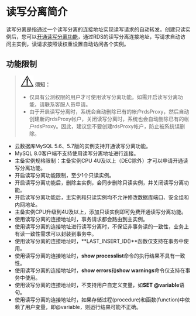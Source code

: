 # 读写分离简介<a name="rds_11_0016"></a>

读写分离是指通过一个读写分离的连接地址实现读写请求的自动转发。创建只读实例后，您可以[开通读写分离功能](开通读写分离.md)，通过RDS的读写分离连接地址，写请求自动访问主实例，读请求按照读权重设置自动访问各个实例。

## 功能限制<a name="zh-cn_topic_0199566296_section16458956512"></a>

>![](public_sys-resources/icon-notice.gif) **须知：**   
>-   仅具有公测权限的用户才可使用读写分离功能。如需开启读写分离功能，请联系客服人员申请。  
>-   由于开启读写分离时，系统会自动删除已有的帐户rdsProxy，然后自动创建新的rdsProxy帐户，关闭读写分离时，系统也会自动删除已有的帐户rdsProxy。因此，建议您不要创建rdsProxy帐户，防止被系统误删除。  

-   云数据库MySQL 5.6、5.7版的实例支持开通读写分离功能。
-   MySQL 8.0客户端不支持使用读写分离地址进行连接。
-   主备实例规格限制：主备实例CPU 4U及以上（DEC除外）才可以申请开通读写分离功能。
-   开启读写分离功能限制，至少1个只读实例。
-   开启读写分离功能后，删除主实例，会同步删除只读实例，并关闭读写分离功能。
-   开启读写分离功能后，主实例和只读实例均不允许修改数据库端口、安全组和内网地址。
-   主备实例CPU升级到4U及以上，添加只读实例即可免费开通读写分离功能。
-   使用读写分离的连接地址时，事务请求都会路由到主实例。
-   使用读写分离的连接地址进行读写分离时，不保证非事务读的一致性，业务上有读一致性需求可以封装到事务中。
-   使用读写分离的连接地址时，**LAST\_INSERT\_ID\(\)**函数仅支持在事务中使用。
-   使用读写分离的连接地址时，**show processlist**命令的执行结果不具有一致性。
-   使用读写分离的连接地址时，**show errors**和**show warnings**命令仅支持在事务中使用。
-   使用读写分离的连接地址时，不支持用户自定义变量，如**SET @variable**语句。
-   使用读写分离的连接地址时，如果存储过程\(procedure\)和函数\(function\)中依赖了用户变量，即@variable，则运行结果可能不正确。

